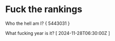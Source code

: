 # Fuck the rankings

Who the hell am I?
{ 5443031 }

What fucking year is it?
[ 2024-11-28T06:30:00Z ]
